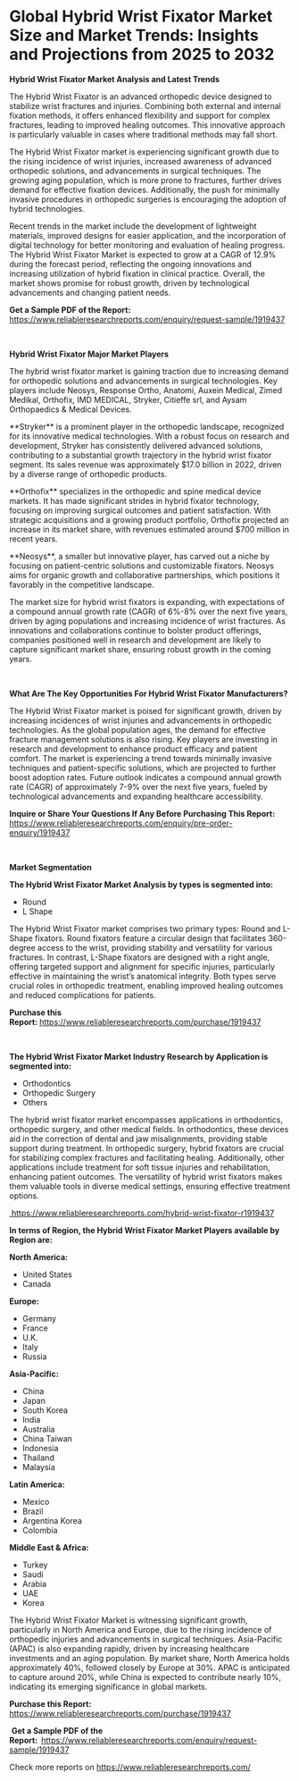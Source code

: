 <p><h1>Global Hybrid Wrist Fixator Market Size and Market Trends: Insights and Projections from 2025 to 2032</h1></p><p><strong>Hybrid Wrist Fixator Market Analysis and Latest Trends</strong></p>
<p><p>The Hybrid Wrist Fixator is an advanced orthopedic device designed to stabilize wrist fractures and injuries. Combining both external and internal fixation methods, it offers enhanced flexibility and support for complex fractures, leading to improved healing outcomes. This innovative approach is particularly valuable in cases where traditional methods may fall short.</p><p>The Hybrid Wrist Fixator market is experiencing significant growth due to the rising incidence of wrist injuries, increased awareness of advanced orthopedic solutions, and advancements in surgical techniques. The growing aging population, which is more prone to fractures, further drives demand for effective fixation devices. Additionally, the push for minimally invasive procedures in orthopedic surgeries is encouraging the adoption of hybrid technologies.</p><p>Recent trends in the market include the development of lightweight materials, improved designs for easier application, and the incorporation of digital technology for better monitoring and evaluation of healing progress. The Hybrid Wrist Fixator Market is expected to grow at a CAGR of 12.9% during the forecast period, reflecting the ongoing innovations and increasing utilization of hybrid fixation in clinical practice. Overall, the market shows promise for robust growth, driven by technological advancements and changing patient needs.</p></p>
<p><strong>Get a Sample PDF of the Report:&nbsp;</strong> <a href="https://www.reliableresearchreports.com/enquiry/request-sample/1919437?utm_campaign=3255&utm_medium=2&utm_source=Github&utm_content=ia&utm_term=05032025&utm_id=hybrid-wrist-fixator">https://www.reliableresearchreports.com/enquiry/request-sample/1919437</a></p>
<p>&nbsp;</p>
<p><strong>Hybrid Wrist Fixator Major Market Players</strong></p>
<p><p>The hybrid wrist fixator market is gaining traction due to increasing demand for orthopedic solutions and advancements in surgical technologies. Key players include Neosys, Response Ortho, Anatomi, Auxein Medical, Zimed Medikal, Orthofix, IMD MEDICAL, Stryker, Citieffe srl, and Aysam Orthopaedics & Medical Devices.</p><p>**Stryker** is a prominent player in the orthopedic landscape, recognized for its innovative medical technologies. With a robust focus on research and development, Stryker has consistently delivered advanced solutions, contributing to a substantial growth trajectory in the hybrid wrist fixator segment. Its sales revenue was approximately $17.0 billion in 2022, driven by a diverse range of orthopedic products.</p><p>**Orthofix** specializes in the orthopedic and spine medical device markets. It has made significant strides in hybrid fixator technology, focusing on improving surgical outcomes and patient satisfaction. With strategic acquisitions and a growing product portfolio, Orthofix projected an increase in its market share, with revenues estimated around $700 million in recent years.</p><p>**Neosys**, a smaller but innovative player, has carved out a niche by focusing on patient-centric solutions and customizable fixators. Neosys aims for organic growth and collaborative partnerships, which positions it favorably in the competitive landscape.</p><p>The market size for hybrid wrist fixators is expanding, with expectations of a compound annual growth rate (CAGR) of 6%-8% over the next five years, driven by aging populations and increasing incidence of wrist fractures. As innovations and collaborations continue to bolster product offerings, companies positioned well in research and development are likely to capture significant market share, ensuring robust growth in the coming years.</p></p>
<p>&nbsp;</p>
<p><strong>What Are The Key Opportunities For Hybrid Wrist Fixator Manufacturers?</strong></p>
<p><p>The Hybrid Wrist Fixator market is poised for significant growth, driven by increasing incidences of wrist injuries and advancements in orthopedic technologies. As the global population ages, the demand for effective fracture management solutions is also rising. Key players are investing in research and development to enhance product efficacy and patient comfort. The market is experiencing a trend towards minimally invasive techniques and patient-specific solutions, which are projected to further boost adoption rates. Future outlook indicates a compound annual growth rate (CAGR) of approximately 7-9% over the next five years, fueled by technological advancements and expanding healthcare accessibility.</p></p>
<p><strong>Inquire or Share Your Questions If Any Before Purchasing This Report:</strong> <a href="https://www.reliableresearchreports.com/enquiry/pre-order-enquiry/1919437?utm_campaign=3255&utm_medium=2&utm_source=Github&utm_content=ia&utm_term=05032025&utm_id=hybrid-wrist-fixator">https://www.reliableresearchreports.com/enquiry/pre-order-enquiry/1919437</a></p>
<p>&nbsp;</p>
<p><strong>Market Segmentation</strong></p>
<p><strong>The Hybrid Wrist Fixator Market Analysis by types is segmented into:</strong></p>
<p><ul><li>Round</li><li>L Shape</li></ul></p>
<p><p>The Hybrid Wrist Fixator market comprises two primary types: Round and L-Shape fixators. Round fixators feature a circular design that facilitates 360-degree access to the wrist, providing stability and versatility for various fractures. In contrast, L-Shape fixators are designed with a right angle, offering targeted support and alignment for specific injuries, particularly effective in maintaining the wrist’s anatomical integrity. Both types serve crucial roles in orthopedic treatment, enabling improved healing outcomes and reduced complications for patients.</p></p>
<p><strong>Purchase this Report:&nbsp;</strong><a href="https://www.reliableresearchreports.com/purchase/1919437?utm_campaign=3255&utm_medium=2&utm_source=Github&utm_content=ia&utm_term=05032025&utm_id=hybrid-wrist-fixator">https://www.reliableresearchreports.com/purchase/1919437</a></p>
<p>&nbsp;</p>
<p><strong>The Hybrid Wrist Fixator Market Industry Research by Application is segmented into:</strong></p>
<p><ul><li>Orthodontics</li><li>Orthopedic Surgery</li><li>Others</li></ul></p>
<p><p>The hybrid wrist fixator market encompasses applications in orthodontics, orthopedic surgery, and other medical fields. In orthodontics, these devices aid in the correction of dental and jaw misalignments, providing stable support during treatment. In orthopedic surgery, hybrid fixators are crucial for stabilizing complex fractures and facilitating healing. Additionally, other applications include treatment for soft tissue injuries and rehabilitation, enhancing patient outcomes. The versatility of hybrid wrist fixators makes them valuable tools in diverse medical settings, ensuring effective treatment options.</p></p>
<p><a href="https://www.reliableresearchreports.com/hybrid-wrist-fixator-r1919437?utm_campaign=3255&utm_medium=2&utm_source=Github&utm_content=ia&utm_term=05032025&utm_id=hybrid-wrist-fixator">&nbsp;https://www.reliableresearchreports.com/hybrid-wrist-fixator-r1919437</a></p>
<p><strong>In terms of Region, the Hybrid Wrist Fixator Market Players available by Region are:</strong></p>
<p>
    <p> <strong> North America: </strong>
        <ul>
            <li>United States</li>
            <li>Canada</li>
        </ul>
        </p> 
    <p> <strong> Europe: </strong>
        <ul>
            <li>Germany</li>
            <li>France</li>
            <li>U.K.</li>
            <li>Italy</li>
            <li>Russia</li>
        </ul>
        </p> 
    <p> <strong> Asia-Pacific: </strong>
        <ul>
            <li>China</li>
            <li>Japan</li>
            <li>South Korea</li>
            <li>India</li>
            <li>Australia</li>
            <li>China Taiwan</li>
            <li>Indonesia</li>
            <li>Thailand</li>
            <li>Malaysia</li>
        </ul>
        </p> 
    <p> <strong> Latin America: </strong>
        <ul>
            <li>Mexico</li>
            <li>Brazil</li>
            <li>Argentina Korea</li>
            <li>Colombia</li>
        </ul>
        </p> 
    <p> <strong> Middle East & Africa: </strong>
        <ul>
            <li>Turkey</li>
            <li>Saudi</li>
            <li>Arabia</li>
            <li>UAE</li>
            <li>Korea</li>
        </ul>
    </p>
    </p>
<p><p>The Hybrid Wrist Fixator Market is witnessing significant growth, particularly in North America and Europe, due to the rising incidence of orthopedic injuries and advancements in surgical techniques. Asia-Pacific (APAC) is also expanding rapidly, driven by increasing healthcare investments and an aging population. By market share, North America holds approximately 40%, followed closely by Europe at 30%. APAC is anticipated to capture around 20%, while China is expected to contribute nearly 10%, indicating its emerging significance in global markets.</p></p>
<p><strong>Purchase this Report: </strong><a href="https://www.reliableresearchreports.com/purchase/1919437?utm_campaign=3255&utm_medium=2&utm_source=Github&utm_content=ia&utm_term=05032025&utm_id=hybrid-wrist-fixator">https://www.reliableresearchreports.com/purchase/1919437</a></p>
<p>&nbsp;<strong>Get a Sample PDF of the Report:&nbsp;&nbsp;</strong><a href="https://www.reliableresearchreports.com/enquiry/request-sample/1919437?utm_campaign=3255&utm_medium=2&utm_source=Github&utm_content=ia&utm_term=05032025&utm_id=hybrid-wrist-fixator">https://www.reliableresearchreports.com/enquiry/request-sample/1919437</a></p>
<p><strong></strong></p>
<p>Check more reports on <a href="https://www.reliableresearchreports.com/?utm_campaign=3255&utm_medium=2&utm_source=Github&utm_content=ia&utm_term=05032025&utm_id=hybrid-wrist-fixator">https://www.reliableresearchreports.com/</a></p>